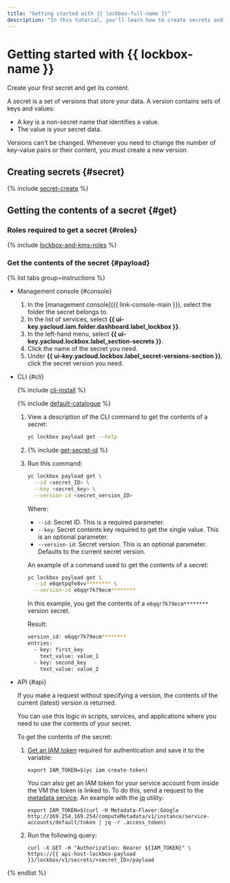 ```yaml
---
title: "Getting started with {{ lockbox-full-name }}"
description: "In this tutorial, you'll learn how to create secrets and get their contents using {{ lockbox-full-name }}, a service for storing secrets. A secret is a set of versions that store your data. A version contains sets of keys and values. A key is a non-secret name that identifies a value. The value is your secret data."
---
```


# Getting started with {{ lockbox-name }}


Create your first secret and get its content.

A secret is a set of versions that store your data. A version contains sets of keys and values:
* A key is a non-secret name that identifies a value.
* The value is your secret data.

Versions can't be changed. Whenever you need to change the number of key-value pairs or their content, you must create a new version.

## Creating secrets {#secret}

{% include [secret-create](../_includes/lockbox/secret-create.md) %}

## Getting the contents of a secret {#get}

### Roles required to get a secret {#roles}

{% include [lockbox-and-kms-roles](../_includes/lockbox/lockbox-and-kms-roles.md) %}

### Get the contents of the secret {#payload}

{% list tabs group=instructions %}

- Management console {#console}

   1. In the [management console]({{ link-console-main }}), select the folder the secret belongs to.
   1. In the list of services, select **{{ ui-key.yacloud.iam.folder.dashboard.label_lockbox }}**.
   1. In the left-hand menu, select **{{ ui-key.yacloud.lockbox.label_section-secrets }}**.
   1. Click the name of the secret you need.
   1. Under **{{ ui-key.yacloud.lockbox.label_secret-versions-section }}**, click the secret version you need.

- CLI {#cli}

   {% include [cli-install](../_includes/cli-install.md) %}

   {% include [default-catalogue](../_includes/default-catalogue.md) %}

   1. View a description of the CLI command to get the contents of a secret:

      ```bash
      yc lockbox payload get --help
      ```

   1. {% include [get-secret-id](../_includes/lockbox/get-secret-id.md) %}

   1. Run this command:

      ```bash
      yc lockbox payload get \
        --id <secret_ID> \
        --key <secret_key> \
        --version-id <secret_version_ID>
      ```

      Where:

      * `--id`: Secret ID. This is a required parameter.
      * `--key`: Secret contents key required to get the single value. This is an optional parameter.
      * `--version-id`: Secret version. This is an optional parameter. Defaults to the current secret version.

      An example of a command used to get the contents of a secret:

      ```bash
      yc lockbox payload get \
        --id e6qetpqfe8vv******** \
        --version-id e6qqr7k79ecm********
      ```

      In this example, you get the contents of a `e6qqr7k79ecm********` version secret.

      Result:

      ```bash
      version_id: e6qqr7k79ecm********
      entries:
        - key: first_key
          text_value: value_1
        - key: second_key
          text_value: value_2
      ```

- API {#api}

   If you make a request without specifying a version, the contents of the current (latest) version is returned.

   You can use this logic in scripts, services, and applications where you need to use the contents of your secret.

   To get the contents of the secret:
   1. [Get an IAM token](../iam/operations/iam-token/create.md) required for authentication and save it to the variable:

      ```
      export IAM_TOKEN=$(yc iam create-token)
      ```

      You can also get an IAM token for your service account from inside the VM the token is linked to. To do this, send a request to the [metadata service](../compute/operations/vm-info/get-info.md#request-examples). An example with the [jq](https://stedolan.github.io/jq/) utility:

      ```
      export IAM_TOKEN=$(curl -H Metadata-Flavor:Google http://169.254.169.254/computeMetadata/v1/instance/service-accounts/default/token | jq -r .access_token)
      ```

   1. Run the following query:

      ```
      curl -X GET -H "Authorization: Bearer ${IAM_TOKEN}" \
      https://{{ api-host-lockbox-payload }}/lockbox/v1/secrets/<secret_ID>/payload
      ```
{% endlist %}
